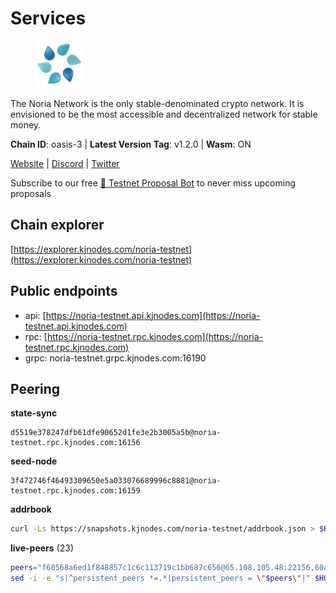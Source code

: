 # Services

<figure><img src="https://raw.githubusercontent.com/kj89/cosmos-images/main/logos/noria.png" alt=""><figcaption></figcaption></figure>

The Noria Network is the only stable-denominated  crypto network. It is envisioned to be the most  accessible and decentralized network for stable money.

**Chain ID**: oasis-3 | **Latest Version Tag**: v1.2.0 | **Wasm**: ON

[Website](https://noria.network) | [Discord](https://discord.gg/pseAWBQ6EZ) | [Twitter](https://twitter.com/NoriaNetwork)



Subscribe to our free [🤖 Testnet Proposal Bot](https://t.me/kjnodes_testnet_proposal_bot) to never miss upcoming proposals


## Chain explorer
[https://explorer.kjnodes.com/noria-testnet](https://explorer.kjnodes.com/noria-testnet)

## Public endpoints

* api: [https://noria-testnet.api.kjnodes.com](https://noria-testnet.api.kjnodes.com)
* rpc: [https://noria-testnet.rpc.kjnodes.com](https://noria-testnet.rpc.kjnodes.com)
* grpc: noria-testnet.grpc.kjnodes.com:16190

## Peering

**state-sync**

```text
d5519e378247dfb61dfe90652d1fe3e2b3005a5b@noria-testnet.rpc.kjnodes.com:16156
```

**seed-node**

```text
3f472746f46493309650e5a033076689996c8881@noria-testnet.rpc.kjnodes.com:16159
```

**addrbook**
```bash
curl -Ls https://snapshots.kjnodes.com/noria-testnet/addrbook.json > $HOME/.noria/config/addrbook.json
```

**live-peers** (23)
```bash
peers="f60568a6ed1f848857c1c6c113719c1bb687c656@65.108.105.48:22156,60a15b1b7feb62b65d58cb4721340907c2092099@65.108.6.45:61656,b2b8e67a3158e0854570c7de61812c8c6e92e4bc@65.108.206.118:61656,d5519e378247dfb61dfe90652d1fe3e2b3005a5b@65.109.68.190:16156,bb04cbb3b917efce76a8296a8411f211bad14352@159.203.5.100:26656,c818c3aa14ae8183578b7be0572c2dcd75613e72@186.233.185.214:26656,6b00a46b8c79deab378a8c1d5c2a63123b799e46@34.69.0.43:26656,846731f7097e684efdd6b9446d562228640e2b14@34.27.228.66:26656,0fbeb25dfdae849be87d96a32050741a77983b13@34.87.180.66:26656,afe93314d3d1f3b0bdc20f213983bd902263e171@18.188.137.12:26656,31df60c419e4e5ab122ca17d95419a654729cbb7@102.130.121.211:26656,4d8147a80c46ba21a8a276d55e6993353e03a734@165.22.42.220:26656,8dfca3c8a308fb6e682814ba5c33623dd346e572@65.109.23.114:22156,38de00b6d88286553eb123d16846190e5c594c59@51.79.30.118:26656,8336e98410c1c9b91ef86f13a3254a2b30a1a263@65.108.226.183:22156,e82fb793620a13e989be8b2521e94db988851c3c@165.227.113.152:26656,73e5dc6e04a1dd28e5851191eb9dede07f0b38fb@141.94.99.87:14095,adb152a90a61b910feb4b2cdbd3f897251aa5452@116.202.227.117:16156,b55e2db9b3b63fde77462c4f5ce589252c5f45af@51.91.30.173:2009,419438c7cb152a88a30d6922a2b2c7077dd4daf5@88.99.3.158:22156,5eedd8cf7fefc037a6233b1991c2a3b653518560@65.108.230.113:31066,216e01ba9863a27bfe5aecc2ab4d301448a6c6e8@51.79.103.100:26656,42798554b12ff3c24107af3b47a28459d717bdf4@46.17.250.108:61356"
sed -i -e "s|^persistent_peers *=.*|persistent_peers = \"$peers\"|" $HOME/.noria/config/config.toml
```
